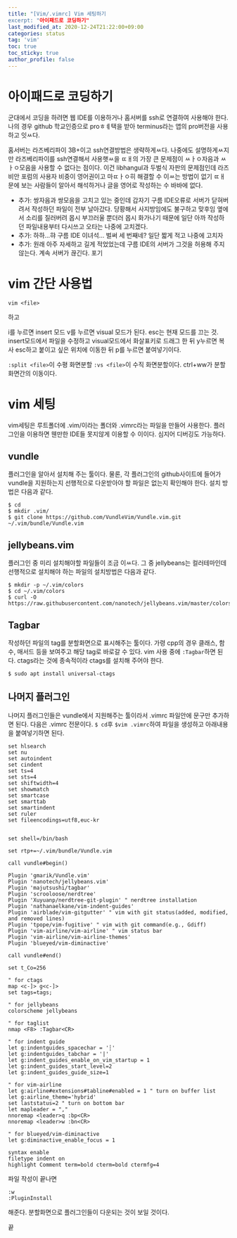 ```yaml
---
title: "[Vim/.vimrc] Vim 세팅하기
excerpt: "아이패드로 코딩하기"
last_modified_at: 2020-12-24T21:22:00+09:00
categories: status
tag: 'vim'
toc: true
toc_sticky: true
author_profile: false
---
```


# 아이패드로 코딩하기

군대에서 코딩을 하려면 웹 IDE를 이용하거나 홈서버를 ssh로 연결하여 사용해야 한다. 나의 경우 github 학교인증으로 proㅎㅖ택을 받아 terminus라는 앱의 pro버전을 사용하고 잇ㅆ다.

홈서버는 라즈베리파이 3B+이고 ssh연결방법은 생략하게ㅆ다.
나중에도 설명하게ㅆ지만 라즈베리파이를 ssh연결해서 사용햇ㅆ을 ㄸㅐ의 가장 큰 문제점이 ㅆㅏㅇ자음과 ㅆㅏㅇ모음을 사용할 수 없다는 점이다. 이건 libhangul과 두벌식 자판의 문제점인데 라즈비안 포럼의 사용자 비중이 영어권이고 마ㄸㅏㅇ히 해결할 수 이ㅆ는 방법이 없기 ㄸㅐ문에 보는 사람들이 알아서 해석하거나 글을 영어로 작성하는 수 바바에 없다.

- 추가: 쌍자음과 쌍모음을 고치고 있는 중인데 갑자기 구름 IDE오류로 서버가 닫혀버려서 작성하던 파일이 전부 날아갔다. 당황해서 사지방임에도 불구하고 맞후임 옆에서 소리를 질러버려 몹시 부끄러울 뿐더러 몹시 화가나기 때문에 일단 아까 작성하던 파일내용부터 다시쓰고 오타는 나중에 고치겠다.
- 추가: 하하...햐 구름 IDE 이녀석... 벌써 세 번째네? 일단 짧게 적고 나중에 고치자
- 추가: 원래 아주 자세하고 길게 적었었는데 구름 IDE의 서버가 그것을 허용해 주지 않는다. 계속 서버가 끊긴다. 포기

# vim 간단 사용법

``` shell
vim <file>
```
하고

i를 누르면 insert 모드 v를 누르면 visual 모드가 된다. esc는 현재 모드를 끄는 것.
insert모드에서 파일을 수정하고 visual모드에서 화살표키로 드래그 한 뒤 y누르면 복사 esc하고 붙이고 싶은 위치에 이동한 뒤 p를 누르면 붙여넣기이다.

`:split <file>`이 수평 화면분할
`:vs <file>`이 수직 화면분할이다.
ctrl+ww가 분할화면간의 이동이다.

# vim 세팅

vim세팅은 루트폴더에 .vim/이라는 폴더와 .vimrc라는 파일을 만들어 사용한다.
플러그인을 이용하면 웬만한 IDE들 못지않게 이용할 수 이이다. 심지어 디버깅도 가능하다.

## vundle

플러그인을 알아서 설치해 주는 툴이다. 물론, 각 플러그인의 github사이트에 들어가 vundle을 지원하는지 선행적으로 다운받아야 할 파일은 없는지 확인해야 한다.
설치 방법은 다음과 같다.

``` shell
$ cd
$ mkdir .vim/
$ git clone https://github.com/VundleVim/Vundle.vim.git ~/.vim/bundle/Vundle.vim
```

## jellybeans.vim

플러그인 중 미리 설치해야할 파일들이 조금 이ㅆ다.
그 중 jellybeans는 컬러테마인데 선행적으로 설치해야 하는 파일의 설치방법은 다음과 같다.

``` shell
$ mkdir -p ~/.vim/colors
$ cd ~/.vim/colors
$ curl -O https://raw.githubusercontent.com/nanotech/jellybeans.vim/master/colors/jellybeans.vim
```

## Tagbar

작성하던 파일의 tag를 분할화면으로 표시해주는 툴이다. 가령 cpp의 경우 클래스, 함수, 매서드 등을 보여주고 해당 tag로 바로갈 수 있다.
vim 사용 중에 `:Tagbar`하면 된다.
ctags라는 것에 종속적이라 ctags를 설치해 주어야 한다.

``` shell
$ sudo apt install universal-ctags
```

## 나머지 플러그인

나머지 플러그인들은 vundle에서 지원해주는 툴이라서 .vimrc 파일안에 문구만 추가하면 된다.
다음은 .vimrc 전문이다. `$ cd`후 `$vim .vimrc`하여 파일을 생성하고 아래내용을 붙여넣기하면 된다.

``` shell
set hlsearch
set nu
set autoindent
set cindent
set ts=4
set sts=4
set shiftwidth=4
set showmatch
set smartcase
set smarttab
set smartindent
set ruler
set fileencodings=utf8,euc-kr


set shell=/bin/bash

set rtp+=~/.vim/bundle/Vundle.vim

call vundle#begin()

Plugin 'gmarik/Vundle.vim'
Plugin 'nanotech/jellybeans.vim'
Plugin 'majutsushi/tagbar'
Plugin 'scrooloose/nerdtree'
Plugin 'Xuyuanp/nerdtree-git-plugin' " nerdtree installation
Plugin 'nathanaelkane/vim-indent-guides'
Plugin 'airblade/vim-gitgutter' " vim with git status(added, modified, and removed lines)
Plugin 'tpope/vim-fugitive' " vim with git command(e.g., Gdiff)
Plugin 'vim-airline/vim-airline' " vim status bar
Plugin 'vim-airline/vim-airline-themes'
Plugin 'blueyed/vim-diminactive'

call vundle#end()

set t_Co=256

" for ctags
map <c-]> g<c-]>
set tags=tags;

" for jellybeans
colorscheme jellybeans

" for taglist
nmap <F8> :Tagbar<CR>

" for indent guide
let g:indentguides_spacechar = '┆'
let g:indentguides_tabchar = '|'
let g:indent_guides_enable_on_vim_startup = 1
let g:indent_guides_start_level=2
let g:indent_guides_guide_size=1

" for vim-airline
let g:airline#extensions#tabline#enabled = 1 " turn on buffer list
let g:airline_theme='hybrid'
set laststatus=2 " turn on bottom bar
let mapleader = ","
nnoremap <leader>q :bp<CR>
nnoremap <leader>w :bn<CR>

" for blueyed/vim-diminactive
let g:diminactive_enable_focus = 1

syntax enable
filetype indent on
highlight Comment term=bold cterm=bold ctermfg=4
```

파일 작성이 끝나면

``` shell
:w
:PluginInstall
```
해준다. 분할화면으로 플러그인들이 다운되는 것이 보일 것이다.

끝